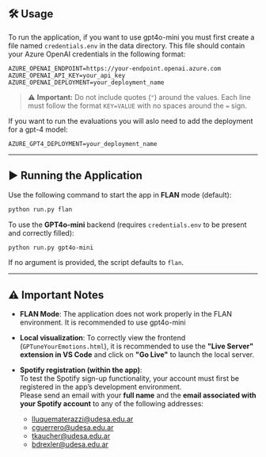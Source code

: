 
## 🛠️ Usage

To run the application, if you want to use gpt4o-mini you must first create a file named `credentials.env` in the data directory. This file should contain your Azure OpenAI credentials in the following format:

```env
AZURE_OPENAI_ENDPOINT=https://your-endpoint.openai.azure.com
AZURE_OPENAI_API_KEY=your_api_key
AZURE_OPENAI_DEPLOYMENT=your_deployment_name
```

> ⚠️ **Important:** Do not include quotes (`"`) around the values. Each line must follow the format `KEY=VALUE` with no spaces around the `=` sign.

If you want to run the evaluations you will aslo need to add the deployment for a gpt-4 model:
```env
AZURE_GPT4_DEPLOYMENT=your_deployment_name
```
---

## ▶️ Running the Application

Use the following command to start the app in **FLAN** mode (default):

```bash
python run.py flan
```

To use the **GPT4o-mini** backend (requires `credentials.env` to be present and correctly filled):

```bash
python run.py gpt4o-mini
```

If no argument is provided, the script defaults to `flan`.

---

## ⚠️ Important Notes

- **FLAN Mode**: The application does not work properly in the FLAN environment. It is recommended to use gpt4o-mini

- **Local visualization**: To correctly view the frontend (`GPTuneYourEmotions.html`), it is recommended to use the **"Live Server" extension in VS Code** and click on **"Go Live"** to launch the local server.

- **Spotify registration (within the app)**:  
  To test the Spotify sign-up functionality, your account must first be registered in the app’s development environment.  
  Please send an email with your **full name** and the **email associated with your Spotify account** to any of the following addresses:

  - lluquematerazzi@udesa.edu.ar  
  - cguerrero@udesa.edu.ar  
  - tkaucher@udesa.edu.ar  
  - bdrexler@udesa.edu.ar